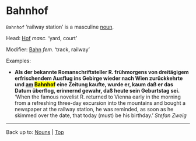 # Bahnhof

`Bahnhof` ‘railway station’ is a masculine [noun](../../index.md).

Head: [Hof](../../h/ho/Hof.md) *masc.* ‘yard, court’

Modifier: [Bahn](Bahn.md) *fem.* ‘track, railway’

Examples:
- **Als der bekannte Romanschriftsteller R. frühmorgens von dreitägigem erfrischendem Ausflug ins Gebirge wieder nach Wien zurückkehrte und [am](../../../prepositions/an.md) <mark>Bahnhof</mark> eine Zeitung kaufte, wurde er, kaum daß er das Datum überflog, erinnernd gewahr, daß heute sein Geburtstag sei.** ‘When the famous novelist R. returned to Vienna early in the morning from a refreshing three-day excursion into the mountains and bought a newspaper at the railway station, he was reminded, as soon as he skimmed over the date, that today (must) be his birthday.’ *Stefan Zweig*

----

Back up to: [Nouns](../../index.md) | [Top](../../../index.md)
